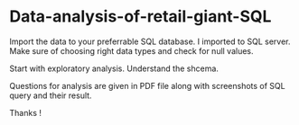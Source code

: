 # Data-analysis-of-retail-giant-SQL

Import the data to your preferrable SQL database. I imported to SQL server.
Make sure of choosing right data types and check for null values.

Start with exploratory analysis. Understand the shcema.

Questions for analysis are given in PDF file along with screenshots of SQL query and their result.

Thanks !
